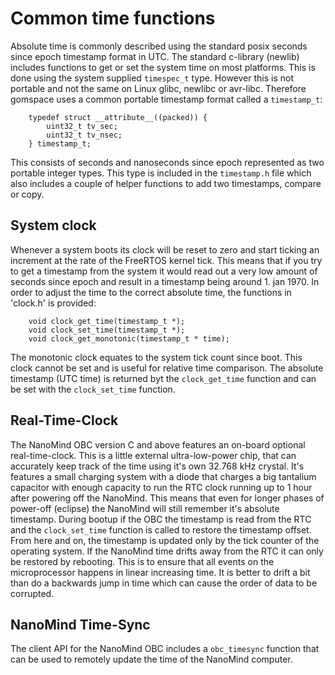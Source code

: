 Common time functions
=====================

Absolute time is commonly described using the standard posix seconds since epoch timestamp format in UTC. The standard c-library (newlib) includes functions to get or set the system time on most platforms. This is done using the system supplied `timespec_t` type. However this is not portable and not the same on Linux glibc, newlibc or avr-libc. Therefore gomspace uses a common portable timestamp format called a `timestamp_t`:

		typedef struct __attribute__((packed)) {
			uint32_t tv_sec;
			uint32_t tv_nsec;
		} timestamp_t;

This consists of seconds and nanoseconds since epoch represented as two portable integer types. This type is included in the `timestamp.h` file which also includes a couple of helper functions to add two timestamps, compare or copy.

System clock
------------

Whenever a system boots its clock will be reset to zero and start ticking an increment at the rate of the FreeRTOS kernel tick. This means that if you try to get a timestamp from the system it would read out a very low amount of seconds since epoch and result in a timestamp being around 1. jan 1970. In order to adjust the time to the correct absolute time, the functions in 'clock.h' is provided:

		void clock_get_time(timestamp_t *);
		void clock_set_time(timestamp_t *);
		void clock_get_monotonic(timestamp_t * time);

The monotonic clock equates to the system tick count since boot. This clock cannot be set and is useful for relative time comparison. The absolute timestamp (UTC time) is returned byt the `clock_get_time` function and can be set with the `clock_set_time` function.

Real-Time-Clock
---------------

The NanoMind OBC version C and above features an on-board optional real-time-clock. This is a little external ultra-low-power chip, that can accurately keep track of the time using it's own 32.768 kHz crystal. It's features a small charging system with a diode that charges a big tantalium capacitor with enough capacity to run the RTC clock running up to 1 hour after powering off the NanoMind. This means that even for longer phases of power-off (eclipse) the NanoMind will still remember it's absolute timestamp. During bootup if the OBC the timestamp is read from the RTC and the `clock_set_time` function is called to restore the timestamp offset. From here and on, the timestamp is updated only by the tick counter of the operating system. If the NanoMind time drifts away from the RTC it can only be restored by rebooting. This is to ensure that all events on the microprocessor happens in linear increasing time. It is better to drift a bit than do a backwards jump in time which can cause the order of data to be corrupted.

NanoMind Time-Sync
------------------

The client API for the NanoMind OBC includes a `obc_timesync` function that can be used to remotely update the time of the NanoMind computer.


